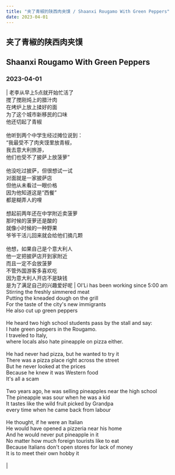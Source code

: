 ```yaml
---
title: "夹了青椒的陕西肉夹馍 / Shaanxi Rougamo With Green Peppers"
date: 2023-04-01
---
```

## 夹了青椒的陕西肉夹馍  
## Shaanxi Rougamo With Green Peppers  
### 2023-04-01

| 老李从早上5点就开始忙活了<br>搅了搅刚炖上的腊汁肉<br>在烤炉上放上揉好的面<br>为了这个城市新移民的口味<br>他还切起了青椒<br><br>他听到两个中学生经过摊位说到：<br>“我最受不了肉夹馍里放青椒，<br>我去意大利旅游，<br>他们也受不了披萨上放菠萝”<br><br>他没吃过披萨，但很想试一试<br>对面就是一家披萨店<br>但他从未看过一眼价格<br>因为他知道这是“西餐”<br>都是糊弄人的哩<br><br>想起前两年还在中学附近卖菠萝<br>那时候的菠萝还是酸的<br>就像小时候的一种野果<br>爷爷干活儿回来就会给他们摘几颗<br><br>他想，如果自己是个意大利人<br>他一定把披萨店开到家附近<br>而且一定不会放菠萝<br>不管外国游客多喜欢吃<br>因为意大利人开店不是缺钱<br>是为了满足自己的兴趣爱好呢 | Ol'Li has been working since 5:00 am<br>Stirring the freshly simmered meat<br>Putting the kneaded dough on the grill<br>For the taste of the city's new immigrants<br>He also cut up green peppers<br><br>He heard two high school students pass by the stall and say:<br>I hate green peppers in the Rougamo.<br>I traveled to Italy,<br>where locals also hate pineapple on pizza either.<br><br>He had never had pizza, but he wanted to try it<br>There was a pizza place right across the street<br>But he never looked at the prices<br>Because he knew it was Western food<br>It's all a scam<br><br>Two years ago, he was selling pineapples near the high school<br>The pineapple was sour when he was a kid<br>It tastes like the wild fruit picked by Grandpa<br>every time when he came back from labour<br><br>He thought, if he were an Italian<br>He would have opened a pizzeria near his home<br>And he would never put pineapple in it<br>No matter how much foreign tourists like to eat<br>Because Italians don't open stores for lack of money<br>It is to meet their own hobby it<br><br> |
